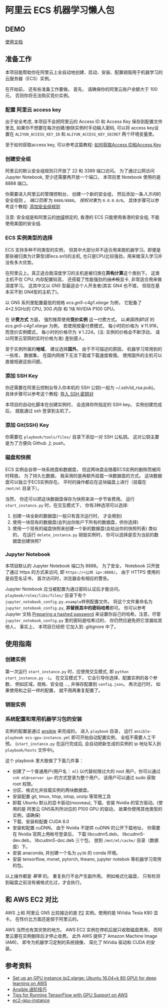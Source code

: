 # 阿里云 ECS 机器学习懒人包

## DEMO
[使用文档](https://glasslion.github.io/aliyun-machine-learning-for-dummies/)

## 准备工作
本项目能帮助你在阿里云上全自动地创建、启动、安装、配置销毁用于机器学习的云服务器（ECS）实例。

在开始前， 还有些准备工作要做。 首先， 请确保你的阿里云账户余额大于 100元， 否则你将无法购买竞价实例。

### 配置 阿里云 access key
出于安全考虑, 本项目不会把阿里云的 Access ID 和 Access Key 保存到配置文件里去, 如果你不想要在每次创建/删除实例时手动输入密码, 可以将 access key设置在 `ALIYUN_ACCESS_KEY_ID` 和 `ALIYUN_ACCESS_KEY_SECRET` 两个环境变量里。

至于如何获取access key, 可以参考这篇教程: [如何获取Access ID和Access Key](https://help.aliyun.com/knowledge_detail/38738.html)

### 创建安全组

阿里云的默认安全组规则只开放了 22 和 3389 端口访问。 为了通过公网访问 Jupyter Notebook, 至少还需要再开放一个端口， 本项目里 Notebook 使用的是 8888 端口。

你需要进入阿里云的管理控制台， 创建一个新的安全组， 然后添加一条*入方向*的安全规则 。 *端口范围* 为 `8888/8888`。 *授权对象*为 `0.0.0.0/0`。 具体步骤可以参考这个教程: [添加安全组规则](https://help.aliyun.com/document_detail/25471.html)

注意: 安全组是和阿里云的[地域](https://help.aliyun.com/document_detail/40654.html?spm=5176.doc53090.2.9.sHPohS)绑定的, 香港的 ECS 只能使用香港的安全组, 不能使用美国的安全组.

### ECS 实例类型的选择
ECS 支持多种不同类型的实例， 但其中大部分并不适合用来跑机器学习。即便是那些被归类为计算型(即ecs.sn1)的主机, 也只是CPU比较强劲，用来做深入学习并没有多大优势。

在阿里云上。真正适合跑深度学习的主机是被归类在**异构计算**这个类别下。 这类主机不仅 CPU, 内存配置较高， 还搭载了性能强劲的<del>战术核</del>显卡, 非常适合用来做深度学习。 这其中又以 *GN5* 型最适合个人开发者(其实 GN4 也不错， 但现在基本买不到 GN4型的主机了)。

以 GN5 系列里配置最低的规格 *ecs.gn5-c4g1.xlarge* 为例， 它配备了4*2.5GHz的 CPU, 30G 内存 和 1块 NVIDIA P100 GPU。

在 **计费方式** 方面， 强烈推荐使用**竞价实例** 这一付费方式。 以*美国西部1区* 的 *ecs.gn5-c4g1.xlarge* 为例， 若使用按量付费模式， 每小时的价格为 ￥11.916， 而竞价实例模式， 每小时的价格尽为 ￥1.224。(注: 实例的价格会不断浮动， 请以阿里云官网的实时价格为准) 差别感人。

至于实例所属的**地域**， 建议选择**国外**。 由于不可描述的原因， 机器学习常用到的一些库， 数据集， 在国内网络下无法下载或下载速度极慢。 使用国外的主机可以直接规避这些问题。

### 添加 SSH Key
你还需要在阿里云控制台导入你本机的 SSH 公钥(一般为 ~/.ssh/id_rsa.pub)。 具体步骤可以参考这个教程: [导入 SSH 密钥对](https://help.aliyun.com/document_detail/51794.html?spm=5176.doc25471.6.706.Jn8xir)

本项目的自动化脚本在创建实例时， 会选择你所指定的 SSH key。 实例创建完成后， 就能通过 ssh 登录到主机了。

### 添加 Git(SSH) Key
你需要在 `playbook/tools/files/` 目录下添加一对 SSH 公私钥。 这对公钥主要是为了方便向 Github 上 push。

### 磁盘和快照
ECS 实例会自带一块系统盘和数据盘， 但这两块盘会随着ECS实例的删除而被同时释放。 为了持久化数据， 我采用的是再额外挂载一块数据盘的方式。 这块数据盘可以独立于ECS实例存在。 平时的操作都应在这块磁盘上进行（挂载在 `/mnt/ml` 目录下）。

当然， 你还可以把这块数据盘保存为快照来进一步节省费用。
运行 `start_instance.py` 时，在交互模式下， 你有3种选项可以选择:
1. 创建一块全新的数据盘(一般只有首次运行时， 才会用到)
2. 使用一块现有的数据盘(会列出你账户下所有的数据盘，供你选择)
3. 使用一个现有的磁盘快照来创建一个新的数据盘(会给出你的快照列表)
类似的， 在运行 `delete_instance.py` 销毁实例时， 你可以选择是否为当前的数据盘创建快照?


### Jupyter Notebook
本项目默认的 Jupyter Notebook 端口为 8888。 为了安全， Notebook 只开放了通过 https 的方式来访问, 即 `https://<公网 ip>:8888/`。 由于 HTTPS 使用的是自签名证书， 首次访问时，浏览器会有相应的警告。

Jupyter Notebook 应当被配置为通过密码认证后才能访问。`playbook/roles/libs/files/` 目录下有个 `jupyter_notebook_config.py.example`样例配置文件。 将这个文件重命名为 `jupyter_notebook_config.py`, **并替换其中的密码哈希**即可。 你可以参考 Jupyter 文档 [Preparing a hashed password](http://jupyter-notebook.readthedocs.io/en/stable/public_server.html#Preparing-a-hashed-password) 来设置你自己的哈希。注意，尽管 `jupyter_notebook_config.py` 里的密码是哈希过的， 你仍然应避免把它泄漏给其他人， 事实上， 本项目已经把 它加入到 .gitignore 中了。

## 使用指南

### 创建实例

第一次运行 `start_instance.py` 时，应使用交互模式, 即 `python start_instance.py -i`。 在交互模式下， 它会引导你选择、配置实例的各个参数， 例如区域，规格、安全组 ..., 并保存配置到 `config.json`。 再次运行时， 如果使用和之前一样的配置， 就不用再重复配置了。

### 销毁实例

### 系统配置和常用机器学习包的安装
实例的配置是通过 [ansible](https://www.ansible.com/) 来完成的。 进入 `playbook` 目录， 运行 `ansible-playbook ecs-gpu-instance.yml` 即可开始自动配置实例， 全程不需要人工干预。 (`start_instance.py` 在运行完成后, 会自动把新生成的实例的 ip 地址写入到 `playbook/hosts` 文件中)。

这个 playbook 里大致做了下面几件事：
- 创建了一个普通用户(用户名： `ml`) 以代替权限过大的 root 用户。你可以通过 `ssh ml@<server ip>` 的方式登录为整个用户。 该用户可以通过 sudo 获取 root 权限。
- 分区、格式化并挂载实例的两块数据盘。
- 安装配置 git, tmux, htop, iotop, unzip 等常用工具
- 卸载 Ubuntu 默认的显卡驱动(nouveau), 下载、安装 Nvidia 的官方驱动。(使用的是 阿里云 GN5系列所对应的 P100 GPU 的驱动， 故果你使用其他类型的实例，请确保)
- 下载、安装和配置 CUDA 8.0
- 安装和配置 cuDNN。 由于 Nvidia 不提供 cuDNN 的公开下载地址， 你需要在 Nvidia 官网上用帐号登录后， 下载 libcudnn5.deb， libcudnn5-dev.deb， libcudnn5-doc.deb 三个包， 放到 `/mnt/ml/cache/` 目录（数据盘）下。
- 安装 anaconda, 并创建一个名为 `py36` 的 conda 环境。
- 安装 tensorflow, mxnet, pytorch, theano, jupyter notebok 等机器学习常用的包。


以上操作都是 *幂等* 的。 重复执行不会产生副作用。 例如格式化磁盘， 只有检测到磁盘之前没有被格式化过，才会执行。


## 和 AWS EC2 对比
AWS 上和 阿里云 GN5 比较接近的是 [P2](https://aws.amazon.com/ec2/instance-types/p2/) 实例。使用的是 NVidia Tesla K80 显卡。 在性价比方面还是弱于阿里云的。

AWS 当然也有其优势的地方。 AWS EC2 实例在停机后就只收取磁盘费用， 而阿里云要在实例删除后才停止收费。 此外 AWS 提供了 Amazon Machine Image (AMI)， 即专为机器学习定制的系统镜像， 简化了 NVidia 驱动和 CUDA 的安装。


## 参考资料
- [Set up an GPU instance (p2.xlarge: Ubuntu 16.04+k 80 GPU) for deep learning on AWS](https://medium.com/@rogerxujiang/setting-up-a-gpu-instance-for-deep-learning-on-aws-795343e16e44)
- [Ansible 进阶技巧](https://www.ibm.com/developerworks/cn/linux/1608_lih_ansible/index.html)
- [Tips for Running TensorFlow with GPU Support on AWS](http://mortada.net/tips-for-running-tensorflow-with-gpu-support-on-aws.html)
- [ec2-gpu-instance](https://github.com/equialgo/ec2-gpu-instance)

